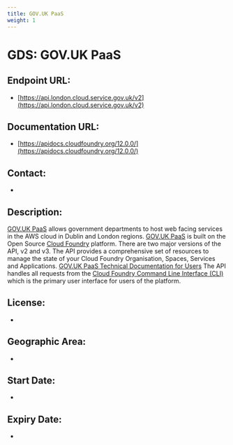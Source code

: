 ```yaml
---
title: GOV.UK PaaS
weight: 1
---
```


# GDS: GOV.UK PaaS

## Endpoint URL:
 - [https://api.london.cloud.service.gov.uk/v2](https://api.london.cloud.service.gov.uk/v2)

## Documentation URL:
 - [https://apidocs.cloudfoundry.org/12.0.0/](https://apidocs.cloudfoundry.org/12.0.0/)

## Contact:
 - [](mailto:)

## Description:
[GOV.UK PaaS](https://www.cloud.service.gov.uk/) allows government departments to host web facing services in the AWS cloud in Dublin and London regions. [GOV.UK PaaS](https://www.cloud.service.gov.uk/) is built on the Open Source [Cloud Foundry](https://www.cloudfoundry.org/) platform. There are two major versions of the API, v2 and v3. The API provides a comprehensive set of resources to manage the state of your Cloud Foundry Organisation, Spaces, Services and Applications. [GOV.UK PaaS Technical Documentation for Users](https://docs.cloud.service.gov.uk/) The  API  handles all requests from the [Cloud Foundry Command Line Interface (CLI)](https://docs.cloudfoundry.org/cf-cli/) which is the primary user interface for users of the platform.

## License:
 - 

## Geographic Area:
 - 

## Start Date:
 - 

## Expiry Date:
 - 

